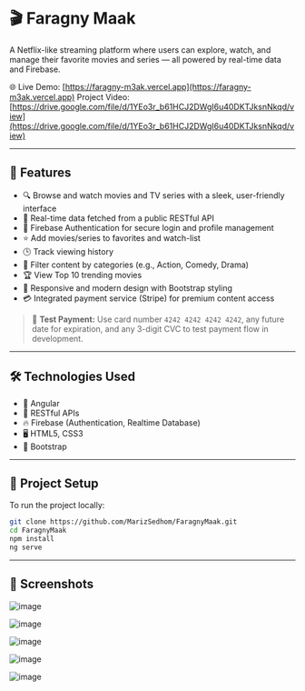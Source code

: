 # 🎬 Faragny Maak

A Netflix-like streaming platform where users can explore, watch, and manage their favorite movies and series — all powered by real-time data and Firebase.

🌐 Live Demo: [https://faragny-m3ak.vercel.app](https://faragny-m3ak.vercel.app)
Project Video: [https://drive.google.com/file/d/1YEo3r_b61HCJ2DWgI6u40DKTJksnNkqd/view](https://drive.google.com/file/d/1YEo3r_b61HCJ2DWgI6u40DKTJksnNkqd/view)

---

## 🚀 Features

- 🔍 Browse and watch movies and TV series with a sleek, user-friendly interface
- 📡 Real-time data fetched from a public RESTful API
- 🔐 Firebase Authentication for secure login and profile management
- ⭐ Add movies/series to favorites and watch-list
- 🕒 Track viewing history
- 🎯 Filter content by categories (e.g., Action, Comedy, Drama)
- 🏆 View Top 10 trending movies
- 💬 Responsive and modern design with Bootstrap styling
- 💳 Integrated payment service (Stripe) for premium content access

> 🧪 **Test Payment:** Use card number `4242 4242 4242 4242`, any future date for expiration, and any 3-digit CVC to test payment flow in development.

---

## 🛠 Technologies Used

- 🔧 Angular
- 📡 RESTful APIs
- 🔥 Firebase (Authentication, Realtime Database)
- 🖥️ HTML5, CSS3
- 🎨 Bootstrap

---

## 📁 Project Setup

To run the project locally:

```bash
git clone https://github.com/MarizSedhom/FaragnyMaak.git
cd FaragnyMaak
npm install
ng serve
```
---

## 📸 Screenshots
![image](https://github.com/user-attachments/assets/d03b38be-0474-444d-b56c-6b9ffd53a554)

![image](https://github.com/user-attachments/assets/f5d20305-9462-4f43-ac3b-bd22fdc25ec6)

![image](https://github.com/user-attachments/assets/b077930f-beb5-432d-a3f2-6207e8a150f1)

![image](https://github.com/user-attachments/assets/c42c169f-ad08-48b7-a8ac-36afb5e5638a)

![image](https://github.com/user-attachments/assets/25c36643-6c97-49c2-94dd-d069a49fa674)



